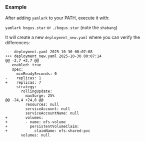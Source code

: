 ### Example

After adding `yamlark` to your PATH, execute it with:

`yamlark bogus.star` or `./bogus.star` (note the `shabang`)

It will create a new `deployment_new.yaml` where you can verify the differences:

```
--- deployment.yaml	2025-10-30 00:07:08
+++ deployment_new.yaml	2025-10-30 00:07:14
@@ -2,7 +2,7 @@
   enabled: true
   spec:
     minReadySeconds: 0
-    replicas: 1
+    replicas: 7
     strategy:
       rollingUpdate:
         maxSurge: 25%
@@ -24,4 +24,8 @@
         resources: null
         serviceAccount: null
         serviceAccountName: null
+        volumes:
+        - name: efs-volume
+          persistentVolumeClaim:
+            claimName: efs-shared-pvc
       volumes: null
```
